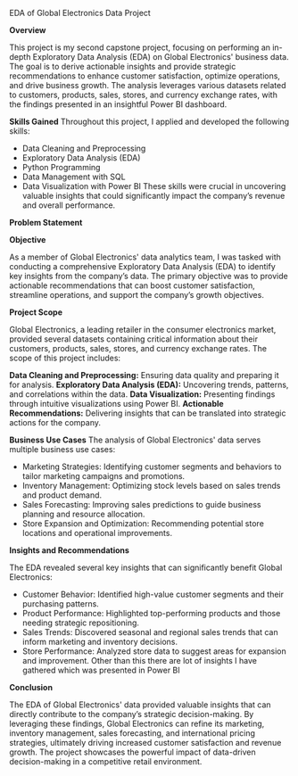 EDA of Global Electronics Data Project

**Overview**

This project is my second capstone project, focusing on performing an in-depth Exploratory Data Analysis (EDA) on Global Electronics' business data. The goal is to derive actionable insights and provide strategic recommendations to enhance customer satisfaction, optimize operations, and drive business growth. The analysis leverages various datasets related to customers, products, sales, stores, and currency exchange rates, with the findings presented in an insightful Power BI dashboard.

**Skills Gained**
Throughout this project, I applied and developed the following skills:

* Data Cleaning and Preprocessing
* Exploratory Data Analysis (EDA)
* Python Programming
* Data Management with SQL
* Data Visualization with Power BI
These skills were crucial in uncovering valuable insights that could significantly impact the company’s revenue and overall performance.

**Problem Statement**

**Objective**

As a member of Global Electronics' data analytics team, I was tasked with conducting a comprehensive Exploratory Data Analysis (EDA) to identify key insights from the company’s data. The primary objective was to provide actionable recommendations that can boost customer satisfaction, streamline operations, and support the company’s growth objectives.

**Project Scope**

Global Electronics, a leading retailer in the consumer electronics market, provided several datasets containing critical information about their customers, products, sales, stores, and currency exchange rates. The scope of this project includes:

**Data Cleaning and Preprocessing:** Ensuring data quality and preparing it for analysis.
**Exploratory Data Analysis (EDA):** Uncovering trends, patterns, and correlations within the data.
**Data Visualization:** Presenting findings through intuitive visualizations using Power BI.
**Actionable Recommendations:** Delivering insights that can be translated into strategic actions for the company.

**Business Use Cases**
The analysis of Global Electronics' data serves multiple business use cases:

* Marketing Strategies: Identifying customer segments and behaviors to tailor marketing campaigns and promotions.
* Inventory Management: Optimizing stock levels based on sales trends and product demand.
* Sales Forecasting: Improving sales predictions to guide business planning and resource allocation.
* Store Expansion and Optimization: Recommending potential store locations and operational improvements.

**Insights and Recommendations**

The EDA revealed several key insights that can significantly benefit Global Electronics:

* Customer Behavior: Identified high-value customer segments and their purchasing patterns.
* Product Performance: Highlighted top-performing products and those needing strategic repositioning.
* Sales Trends: Discovered seasonal and regional sales trends that can inform marketing and inventory decisions.
* Store Performance: Analyzed store data to suggest areas for expansion and improvement.
Other than this there are lot of insights I have gathered which was presented in Power BI

**Conclusion**

The EDA of Global Electronics' data provided valuable insights that can directly contribute to the company’s strategic decision-making. By leveraging these findings, Global Electronics can refine its marketing, inventory management, sales forecasting, and international pricing strategies, ultimately driving increased customer satisfaction and revenue growth. The project showcases the powerful impact of data-driven decision-making in a competitive retail environment.
